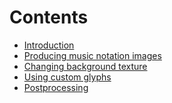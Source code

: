 <div data-no-page-break=""></div>

# Contents

- [Introduction](introduction.md)
- [Producing music notation images](../docs/tutorials/1-producing-music-notation-images.md)
- [Changing background texture](../docs/tutorials/2-changing-background-texture.md)
- [Using custom glyphs](../docs/tutorials/3-using-custom-glyphs.md)
- [Postprocessing](../docs/tutorials/4-postprocessing.md)

<div style="break-after: page;"></div>
